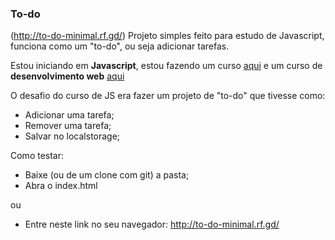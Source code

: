 ### To-do
(http://to-do-minimal.rf.gd/) Projeto simples feito para estudo de Javascript, funciona como um "to-do", ou seja adicionar tarefas.

Estou iniciando em **Javascript**, estou fazendo um curso [aqui](https://rocketseat.com.br/) e um curso de **desenvolvimento web** [aqui](https://www.ctrlplay.com.br/)

O desafio do curso de JS era fazer um projeto de "to-do" que tivesse como:
- Adicionar uma tarefa;
- Remover uma tarefa;
- Salvar no localstorage;

Como testar:
- Baixe (ou de um clone com git) a pasta;
- Abra o index.html

ou

- Entre neste link no seu navegador: http://to-do-minimal.rf.gd/
